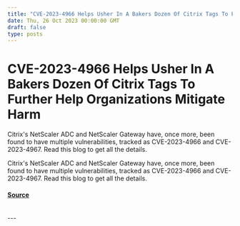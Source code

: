 ```yaml
---
title: "CVE-2023-4966 Helps Usher In A Bakers Dozen Of Citrix Tags To Further Help Organizations Mitigate Harm"
date: Thu, 26 Oct 2023 00:00:00 GMT
draft: false
type: posts
---
```

# CVE-2023-4966 Helps Usher In A Bakers Dozen Of Citrix Tags To Further Help Organizations Mitigate Harm





Citrix's NetScaler ADC and NetScaler Gateway have, once more, been found to have multiple vulnerabilities, tracked as CVE-2023-4966 and CVE-2023-4967. Read this blog to get all the details. 

Citrix's NetScaler ADC and NetScaler Gateway have, once more, been found to have multiple vulnerabilities, tracked as CVE-2023-4966 and CVE-2023-4967. Read this blog to get all the details.

#### [Source](https://www.greynoise.io/blog/cve-2023-4966-helps-usher-in-a-bakers-dozen-of-citrix-tags-to-further-help-organizations-mitigate-harm)

<br/>
---
